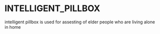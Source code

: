 # INTELLIGENT_PILLBOX
intelligent pillbox is used for assesting of elder people who are living alone in home
